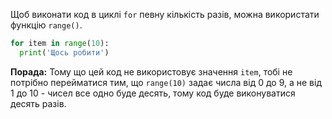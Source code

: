 Щоб виконати код в циклі `for` певну кількість разів, можна використати функцію `range()`.

```python
for item in range(10):
  print('Щось робити')
```

**Порада:** Тому що цей код не використовує значення `item`, тобі не потрібно перейматися тим, що `range(10)` задає числа від 0 до 9, а не від 1 до 10 - чисел все одно буде десять, тому код буде виконуватися десять разів.
